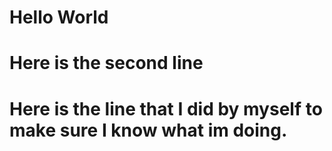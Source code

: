 # Hello World
# Here is the second line
# Here is the line that I did by myself to make sure I know what im doing. 